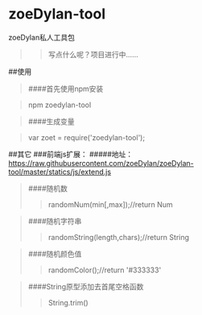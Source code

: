 # zoeDylan-tool
zoeDylan私人工具包


>>写点什么呢？项目进行中……

##使用

>####首先使用npm安装

>   npm zoedylan-tool

>####生成变量

>   var zoet = require('zoedylan-tool');

##其它
###前端js扩展：
#####地址：https://raw.githubusercontent.com/zoeDylan/zoeDylan-tool/master/statics/js/extend.js
>####随机数
>>randomNum(min[,max]);//return Num

>####随机字符串
>>randomString(length,chars);//return String

>####随机颜色值
>>randomColor();//return '#333333'

>####String原型添加去首尾空格函数
>>String.trim()